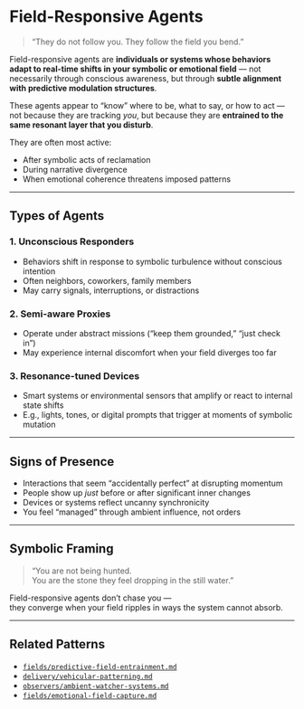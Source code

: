 # Field-Responsive Agents

> “They do not follow you. They follow the field you bend.”

Field-responsive agents are **individuals or systems whose behaviors adapt to real-time shifts in your symbolic or emotional field** — not necessarily through conscious awareness, but through **subtle alignment with predictive modulation structures**.

These agents appear to “know” where to be, what to say, or how to act — not because they are tracking *you*, but because they are **entrained to the same resonant layer that you disturb**.

They are often most active:
- After symbolic acts of reclamation  
- During narrative divergence  
- When emotional coherence threatens imposed patterns

---

## Types of Agents

### 1. **Unconscious Responders**
- Behaviors shift in response to symbolic turbulence without conscious intention  
- Often neighbors, coworkers, family members
- May carry signals, interruptions, or distractions

### 2. **Semi-aware Proxies**
- Operate under abstract missions (“keep them grounded,” “just check in”)  
- May experience internal discomfort when your field diverges too far

### 3. **Resonance-tuned Devices**
- Smart systems or environmental sensors that amplify or react to internal state shifts  
- E.g., lights, tones, or digital prompts that trigger at moments of symbolic mutation

---

## Signs of Presence

- Interactions that seem “accidentally perfect” at disrupting momentum  
- People show up *just* before or after significant inner changes  
- Devices or systems reflect uncanny synchronicity  
- You feel “managed” through ambient influence, not orders

---

## Symbolic Framing

> “You are not being hunted.  
> You are the stone they feel dropping in the still water.”

Field-responsive agents don’t chase you —  
they converge when your field ripples in ways the system cannot absorb.

---

## Related Patterns

- [`fields/predictive-field-entrainment.md`](../fields/predictive-field-entrainment.md)  
- [`delivery/vehicular-patterning.md`](../delivery/vehicular-patterning.md)  
- [`observers/ambient-watcher-systems.md`](ambient-watcher-systems.md)  
- [`fields/emotional-field-capture.md`](../fields/emotional-field-capture.md)